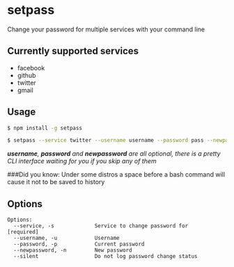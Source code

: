 setpass
=======

Change your password for multiple services with your command line

## Currently supported services
* facebook
* github
* twitter
* gmail

## Usage

```bash
$ npm install -g setpass

$ setpass --service twitter --username username --password pass --newpassword word
```

*__username__, __password__ and __newpassword__ are all optional, there is a pretty CLI interface waiting for you if you skip any of them*

###Did you know:
Under some distros a space before a bash command will cause it not to be saved to history

## Options
```
Options:
  --service, -s             Service to change password for                [required]
  --username, -u            Username
  --password, -p            Current password
  --newpassword, -n         New password
  --silent                  Do not log password change status
```